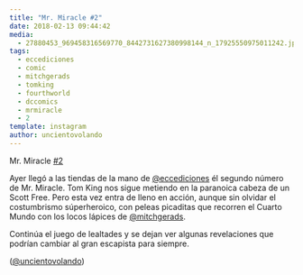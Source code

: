```yaml
---
title: "Mr. Miracle #2"
date: 2018-02-13 09:44:42
media: 
  - 27880453_969458316569770_8442731627380998144_n_17925550975011242.jpg
tags: 
  - eccediciones
  - comic
  - mitchgerads
  - tomking
  - fourthworld
  - dccomics
  - mrmiracle
  - 2
template: instagram
author: uncientovolando
---
```


Mr. Miracle [#2](/tags/2)


Ayer llegó a las tiendas de la mano de [@eccediciones](https://instagram.com/eccediciones) él segundo número de Mr. Miracle. Tom King nos sigue metiendo en la paranoica cabeza de un Scott Free. Pero esta vez entra de lleno en acción, aunque sin olvidar el costumbrismo súperheroico, con peleas picaditas que recorren el Cuarto Mundo con los locos lápices de [@mitchgerads](https://instagram.com/mitchgerads).


Continúa el juego de lealtades y se dejan ver algunas revelaciones que podrían cambiar al gran escapista para siempre.


([@uncientovolando](https://instagram.com/uncientovolando))





